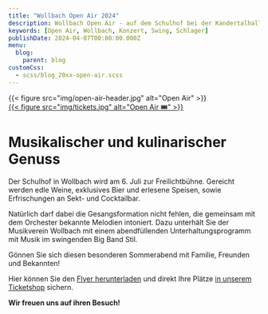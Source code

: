 ```yaml
---
title: "Wollbach Open Air 2024"
description: Wollbach Open Air - auf dem Schulhof bei der Kandertalhalle in Wollbach.
keywords: [Open Air, Wollbach, Konzert, Swing, Schlager]
publishDate: 2024-04-07T00:00:00.000Z
menu:
  blog:
    parent: blog
customCss:
  - scss/blog_20xx-open-air.scss
---
```


<div class="header">
    <div class="header-logo">
        {{< figure
              src="img/open-air-header.jpg"
              alt="Open Air"
        >}}
    </div>
    <div class="header-ticketshop">
        <a href="https://tickets.mv-wollbach.de" target="_blank" class="unstyled">
            {{< figure
                  src="img/tickets.jpg"
                  alt="Open Air 🎟️"
            >}}
        </a>
    </div>
</div>

# Musikalischer und kulinarischer Genuss

Der Schulhof in Wollbach wird am 6. Juli zur Freilichtbühne. Gereicht werden edle
Weine, exklusives Bier und erlesene Speisen, sowie Erfrischungen an
Sekt- und Cocktailbar.

Natürlich darf dabei die Gesangsformation nicht fehlen, die
gemeinsam mit dem Orchester bekannte Melodien intoniert.
Dazu unterhält Sie der Musikverein Wollbach mit einem abendfüllenden
Unterhaltungsprogramm mit Musik im swingenden Big Band Stil.

Gönnen Sie sich diesen besonderen Sommerabend mit Familie,
Freunden und Bekannten!

Hier können Sie den [Flyer herunterladen](/files/flyer/24_open-air_flyer.pdf) und direkt Ihre Plätze [in unserem Ticketshop](https://tickets.mv-wollbach.de) sichern.

**Wir freuen uns auf ihren Besuch!**


